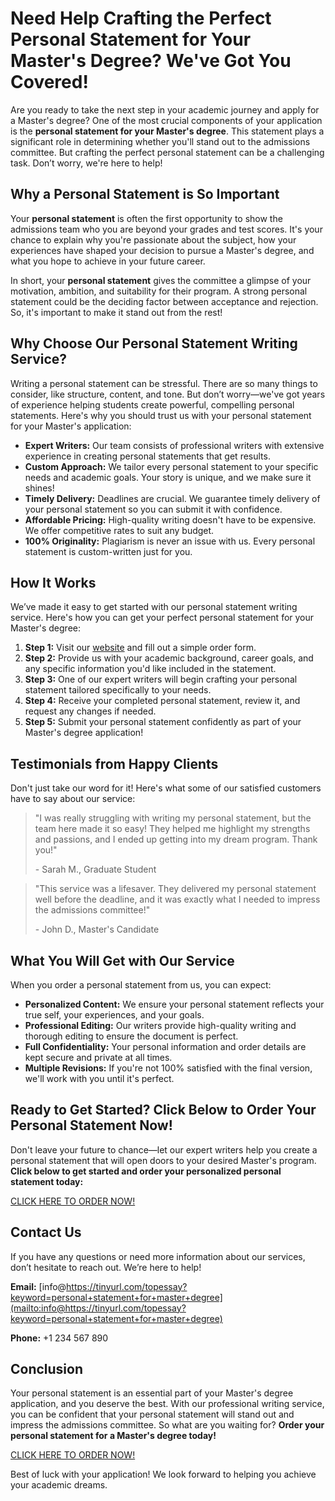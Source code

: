 # Need Help Crafting the Perfect Personal Statement for Your Master's Degree? We've Got You Covered!

Are you ready to take the next step in your academic journey and apply for a Master's degree? One of the most crucial components of your application is the **personal statement for your Master's degree**. This statement plays a significant role in determining whether you'll stand out to the admissions committee. But crafting the perfect personal statement can be a challenging task. Don’t worry, we're here to help!

## Why a Personal Statement is So Important

Your **personal statement** is often the first opportunity to show the admissions team who you are beyond your grades and test scores. It's your chance to explain why you're passionate about the subject, how your experiences have shaped your decision to pursue a Master's degree, and what you hope to achieve in your future career.

In short, your **personal statement** gives the committee a glimpse of your motivation, ambition, and suitability for their program. A strong personal statement could be the deciding factor between acceptance and rejection. So, it's important to make it stand out from the rest!

## Why Choose Our Personal Statement Writing Service?

Writing a personal statement can be stressful. There are so many things to consider, like structure, content, and tone. But don’t worry—we've got years of experience helping students create powerful, compelling personal statements. Here's why you should trust us with your personal statement for your Master's application:

- **Expert Writers:** Our team consists of professional writers with extensive experience in creating personal statements that get results.
- **Custom Approach:** We tailor every personal statement to your specific needs and academic goals. Your story is unique, and we make sure it shines!
- **Timely Delivery:** Deadlines are crucial. We guarantee timely delivery of your personal statement so you can submit it with confidence.
- **Affordable Pricing:** High-quality writing doesn't have to be expensive. We offer competitive rates to suit any budget.
- **100% Originality:** Plagiarism is never an issue with us. Every personal statement is custom-written just for you.

## How It Works

We’ve made it easy to get started with our personal statement writing service. Here's how you can get your perfect personal statement for your Master's degree:

1. **Step 1:** Visit our [website](https://tinyurl.com/topessay?keyword=personal+statement+for+master+degree) and fill out a simple order form.
2. **Step 2:** Provide us with your academic background, career goals, and any specific information you'd like included in the statement.
3. **Step 3:** One of our expert writers will begin crafting your personal statement tailored specifically to your needs.
4. **Step 4:** Receive your completed personal statement, review it, and request any changes if needed.
5. **Step 5:** Submit your personal statement confidently as part of your Master's degree application!

## Testimonials from Happy Clients

Don't just take our word for it! Here's what some of our satisfied customers have to say about our service:

> "I was really struggling with writing my personal statement, but the team here made it so easy! They helped me highlight my strengths and passions, and I ended up getting into my dream program. Thank you!"
> 
> <footer>- Sarah M., Graduate Student</footer>

> "This service was a lifesaver. They delivered my personal statement well before the deadline, and it was exactly what I needed to impress the admissions committee!"
> 
> <footer>- John D., Master's Candidate</footer>

## What You Will Get with Our Service

When you order a personal statement from us, you can expect:

- **Personalized Content:** We ensure your personal statement reflects your true self, your experiences, and your goals.
- **Professional Editing:** Our writers provide high-quality writing and thorough editing to ensure the document is perfect.
- **Full Confidentiality:** Your personal information and order details are kept secure and private at all times.
- **Multiple Revisions:** If you're not 100% satisfied with the final version, we'll work with you until it's perfect.

## Ready to Get Started? Click Below to Order Your Personal Statement Now!

Don't leave your future to chance—let our expert writers help you create a personal statement that will open doors to your desired Master's program. **Click below to get started and order your personalized personal statement today:**

[CLICK HERE TO ORDER NOW!](https://tinyurl.com/topessay?keyword=personal+statement+for+master+degree)

## Contact Us

If you have any questions or need more information about our services, don’t hesitate to reach out. We’re here to help!

**Email:** [info@https://tinyurl.com/topessay?keyword=personal+statement+for+master+degree](mailto:info@https://tinyurl.com/topessay?keyword=personal+statement+for+master+degree)

**Phone:** +1 234 567 890

## Conclusion

Your personal statement is an essential part of your Master's degree application, and you deserve the best. With our professional writing service, you can be confident that your personal statement will stand out and impress the admissions committee. So what are you waiting for? **Order your personal statement for a Master's degree today!**

[CLICK HERE TO ORDER NOW!](https://tinyurl.com/topessay?keyword=personal+statement+for+master+degree)

Best of luck with your application! We look forward to helping you achieve your academic dreams.
